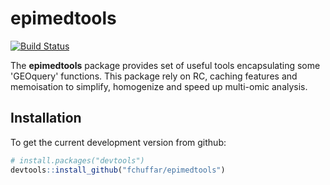 # epimedtools

[![Build Status](https://api.travis-ci.org/fchuffar/epimedtools.png?branch=master)](https://travis-ci.org/fchuffar/epimedtools)


The __epimedtools__ package provides set of useful tools encapsulating some 'GEOquery' functions. This package rely on RC, caching features and memoisation to simplify, homogenize and speed up multi-omic analysis.

## Installation

To get the current development version from github:

```R
# install.packages("devtools")
devtools::install_github("fchuffar/epimedtools")
```

